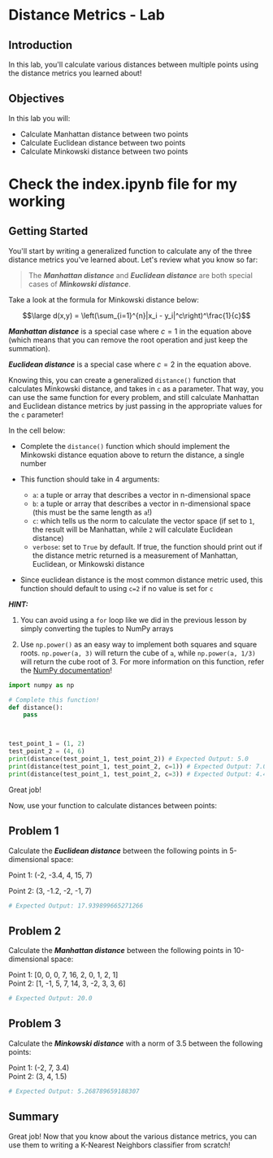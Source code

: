 
# Distance Metrics - Lab

## Introduction

In this lab, you'll calculate various distances between multiple points using the distance metrics you learned about!

## Objectives

In this lab you will:

- Calculate Manhattan distance between two points 
- Calculate Euclidean distance between two points
- Calculate Minkowski distance between two points

# Check the index.ipynb file for my working

## Getting Started

You'll start by writing a generalized function to calculate any of the three distance metrics you've learned about. Let's review what you know so far:

> The **_Manhattan distance_** and **_Euclidean distance_** are both special cases of **_Minkowski distance_**. 


Take a look at the formula for Minkowski distance below:

$$\large d(x,y) = \left(\sum_{i=1}^{n}|x_i - y_i|^c\right)^\frac{1}{c}$$  

**_Manhattan distance_** is a special case where $c=1$ in the equation above (which means that you can remove the root operation and just keep the summation).  

**_Euclidean distance_** is a special case where $c=2$ in the equation above.

Knowing this, you can create a generalized `distance()` function that calculates Minkowski distance, and takes in `c` as a parameter. That way, you can use the same function for every problem, and still calculate Manhattan and Euclidean distance metrics by just passing in the appropriate values for the `c` parameter!

In the cell below:

* Complete the `distance()` function which should implement the Minkowski distance equation above to return the distance, a single number  
* This function should take in 4 arguments:
    * `a`: a tuple or array that describes a vector in n-dimensional space  
    * `b`: a tuple or array that describes a vector in n-dimensional space (this must be the same length as `a`!)
    * `c`: which tells us the norm to calculate the vector space (if set to `1`, the result will be Manhattan, while `2` will calculate Euclidean distance) 
    * `verbose`: set to `True` by default. If true, the function should print out if the distance metric returned is a measurement of Manhattan, Euclidean, or Minkowski distance 
    
* Since euclidean distance is the most common distance metric used, this function should default to using `c=2` if no value is set for `c` 


**_HINT:_** 

1. You can avoid using a `for` loop like we did in the previous lesson by simply converting the tuples to NumPy arrays 

2. Use `np.power()` as an easy way to implement both squares and square roots. `np.power(a, 3)` will return the cube of `a`, while `np.power(a, 1/3)` will return the cube root of 3. For more information on this function, refer the [NumPy documentation](https://docs.scipy.org/doc/numpy-1.15.1/reference/generated/numpy.power.html)!


```python
import numpy as np

# Complete this function! 
def distance():
    pass



test_point_1 = (1, 2)
test_point_2 = (4, 6)
print(distance(test_point_1, test_point_2)) # Expected Output: 5.0
print(distance(test_point_1, test_point_2, c=1)) # Expected Output: 7.0
print(distance(test_point_1, test_point_2, c=3)) # Expected Output: 4.497941445275415
```

Great job! 

Now, use your function to calculate distances between points: 

## Problem 1

Calculate the **_Euclidean distance_** between the following points in 5-dimensional space:

Point 1: (-2, -3.4, 4, 15, 7)

Point 2: (3, -1.2, -2, -1, 7)


```python
# Expected Output: 17.939899665271266
```

## Problem 2

Calculate the **_Manhattan distance_** between the following points in 10-dimensional space:

Point 1: \[0, 0, 0, 7, 16, 2, 0, 1, 2, 1\]  
Point 2: \[1, -1, 5, 7, 14, 3, -2, 3, 3, 6\]


```python
# Expected Output: 20.0
```

## Problem 3

Calculate the **_Minkowski distance_** with a norm of 3.5 between the following points:

Point 1: (-2, 7, 3.4)  
Point 2: (3, 4, 1.5)


```python
# Expected Output: 5.268789659188307
```

## Summary

Great job! Now that you know about the various distance metrics, you can use them to writing a K-Nearest Neighbors classifier from scratch!
